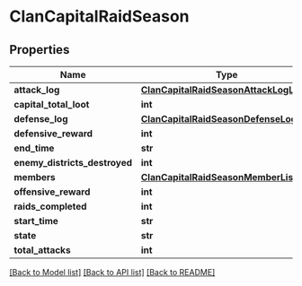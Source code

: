 # ClanCapitalRaidSeason

## Properties
Name | Type | Description | Notes
------------ | ------------- | ------------- | -------------
**attack_log** | [**ClanCapitalRaidSeasonAttackLogList**](ClanCapitalRaidSeasonAttackLogList.md) |  | [optional] 
**capital_total_loot** | **int** |  | [optional] 
**defense_log** | [**ClanCapitalRaidSeasonDefenseLogList**](ClanCapitalRaidSeasonDefenseLogList.md) |  | [optional] 
**defensive_reward** | **int** |  | [optional] 
**end_time** | **str** |  | [optional] 
**enemy_districts_destroyed** | **int** |  | [optional] 
**members** | [**ClanCapitalRaidSeasonMemberList**](ClanCapitalRaidSeasonMemberList.md) |  | [optional] 
**offensive_reward** | **int** |  | [optional] 
**raids_completed** | **int** |  | [optional] 
**start_time** | **str** |  | [optional] 
**state** | **str** |  | [optional] 
**total_attacks** | **int** |  | [optional] 

[[Back to Model list]](../README.md#documentation-for-models) [[Back to API list]](../README.md#documentation-for-api-endpoints) [[Back to README]](../README.md)

